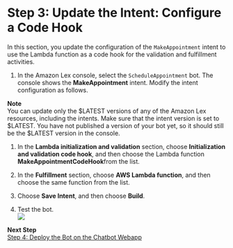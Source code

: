 # Step 3: Update the Intent: Configure a Code Hook

In this section, you update the configuration of the `MakeAppointment` intent to use the Lambda function as a code hook for the validation and fulfillment activities. 

1. In the Amazon Lex console, select the `ScheduleAppointment` bot. The console shows the **MakeAppointment** intent. Modify the intent configuration as follows.

**Note**  
You can update only the $LATEST versions of any of the Amazon Lex resources, including the intents. Make sure that the intent version is set to $LATEST. You have not published a version of your bot yet, so it should still be the $LATEST version in the console.

   1. In the **Lambda initialization and validation** section, choose **Initialization and validation code hook**, and then choose the Lambda function **MakeAppointmentCodeHook**from the list.

   1. In the **Fulfillment** section, choose **AWS Lambda function**, and then choose the same function from the list.

1. Choose **Save Intent**, and then choose **Build**.

1. Test the bot.   
![](../images/appt-test-with-lambda.png)

**Next Step**  
[Step 4: Deploy the Bot on the Chatbot Webapp](ex5-step4.md)